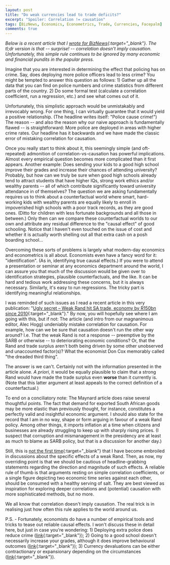 ```yaml
---
layout: post
title: "Do weak currencies lead to trade deficits?"
excerpt: "Spoiler: Correlation != causation"
tags: [BizNews, Economics, Econometrics, Trade, Currencies, Facepalm]
comments: true
---
```


*Below is a recent article that I [wrote for BizNews](http://www.biznews.com/sa-investing/2016/04/04/debate-not-so-fast-maynard-weak-rand-causing-bad-trade-ac-isnt-logical/){:target="_blank"}. The tl;dr version is that -- surprise! -- correlation doesn't imply causation. Unfortunately, this simple rule continues to be ignored by many economic and financial pundits in the popular press.*

Imagine that you are interested in determining the effect that policing has on crime. Say, does deploying more police officers lead to less crime? You might be tempted to answer this question as follows: 1) Gather up all the data that you can find on police numbers and crime statistics from different parts of the country. 2) Do some formal test (calculate a correlation coefficient, run a regression, etc.) and see what comes out of it.

Unfortunately, this simplistic approach would be unmistakably and irrevocably wrong. For one thing, I can virtually guarantee that it would yield a positive relationship. (The headline writes itself: "Police cause crime!") The reason -- and also the reason why our naive approach is fundamentally flawed -- is straightforward: More police are deployed in areas with higher crime rates. Our headline has it backwards and we have made the classic error of mistaking correlation for causation.

Once you really start to think about it, this seemingly simple (and oft-repeated) admonition of correlation-vs-causation has powerful implications. Almost every empirical question becomes more complicated than it first appears. Another example: Does sending your kids to a good high school improve their grades and increase their chances of attending university? Probably, but how can we truly be sure when good high schools already tend to attract students that have higher IQs, strong work ethics and/or wealthy parents -- all of which contribute significantly toward university attendance in of themselves? The question we are asking fundamentally requires us to think about a counterfactual world where smart, hard-working kids with wealthy parents are equally likely to enroll in impoverished high schools with a poor track records, as they are good ones. (Ditto for children with less fortunate backgrounds and all those in between.) Only then can we compare these counterfactual worlds to our own and attribute any residual difference to the "causal effect" of good schooling. Notice that I haven't even touched on the issue of cost and whether it is actually worth shelling out all that extra cash on a posh boarding school...

Overcoming these sorts of problems is largely what modern-day economics and econometrics is all about. Economists even have a fancy word for it: "identification". (As in, identifying true causal effects.) If you were to attend a presentation or seminar at any economics department around the world, I can assure you that much of the discussion would be given over to identification strategies, plausible counterfactuals, and the like. It can be hard and tedious work addressing these concerns, but it is always necessary. Similarly, it's easy to run regressions. The tricky part is identifying meaningful relationships.

I was reminded of such issues as I read a recent article in this very publication: "[Ugly secret – Weak Rand hit SA trade, economy by R150bn since 2010](http://www.biznews.com/sa-investing/2016/03/26/maynard-ugly-secret-weak-rand-hit-sa-trade-economy-by-r150bn-since-2010/){:target="_blank"}." By now, you will hopefully see where I am going with this, but if not: The article (and intro from our magnanimous editor, Alec Hogg) undeniably mistake correlation for causation. For example, how can we be sure that causation doesn't run the other way around? I.e. That the weak Rand is not a response -- preemptive by the SARB or otherwise -- to deteriorating economic conditions? Or, that the Rand and trade surplus aren't both being driven by some other unobserved and unaccounted factor(s)? What the economist Don Cox memorably called "the dreaded third thing".

The answer is we can't. Certainly not with the information presented in the article alone. *A priori*, it would be equally plausible to claim that a strong Rand would have made the trade surplus even **worse** than it currently is. (Note that this latter argument at least appeals to the correct definition of a counterfactual.)

To end on a conciliatory note: The Maynard article does raise several thoughtful points. The fact that demand for exported South African goods may be more elastic than previously thought, for instance, constitutes a perfectly valid and insightful economic argument. I should also state for the record that I am in no way, shape or form arguing in favour of a weak Rand policy. Among other things, it imports inflation at a time when citizens and businesses are already struggling to keep up with sharply rising prices. (I suspect that corruption and mismanagement in the presidency are at least as much to blame as SARB policy, but that is a discussion for another day.)

Still, this is [not the first time](https://twitter.com/grant_mcdermott/status/388539572784988160){:target="_blank"} that I have become embroiled in discussions about the specific effects of a weak Rand. Then, as now, my overriding point is that we should be cautious of headline-grabbing statements regarding the direction and magnitude of such effects. A reliable rule of thumb is that arguments resting on simple correlation coefficients, or a single figure depicting two economic time series against each other, should be consumed with a healthy serving of salt. They are best viewed as inspiration for exploring deeper correlations and (potential) causation with more sophisticated methods, but no more.

We all know that correlation doesn't imply causation. The real trick is in realising just how often this rule applies to the world around us.

P.S. - Fortunately, economists do have a number of empirical tools and tricks to tease out reliable causal effects. I won't discuss these in detail here, but just in case you're wondering: 1) Deploying extra police does reduce crime ([link](http://personal.lse.ac.uk/draca/images/draca_machin_witt_AER.pdf){:target="_blank"}); 2) Going to a good school doesn't necessarily increase your grades, although it does improve behavioural outcomes ([link](http://pricetheory.uchicago.edu/levitt/Papers/schoolchoicelottery.pdf){:target="_blank"}); 3) Currency devaluations can be either contractionary or expansionary depending on the circumstances ([link](http://www.sciencedirect.com/science/article/pii/0022199678900077){:target="_blank"}).
